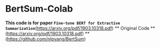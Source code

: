# BertSum-Colab

**This code is for paper `Fine-tune BERT for Extractive Summarization`**(https://arxiv.org/pdf/1903.10318.pdf)
** Original Code **(https://arxiv.org/pdf/1903.10318.pdf) **(https://github.com/nlpyang/BertSum)
